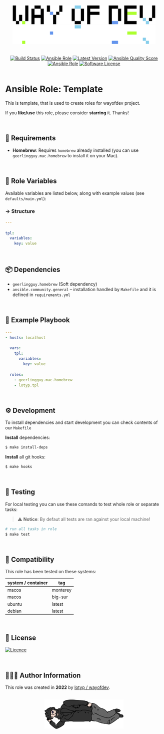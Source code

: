 <br>

<div align="center">
<img width="456" height="60" src="./assets/logo.gh-light-mode-only.png#gh-light-mode-only">
<img width="456" height="60" src="./assets/logo.gh-dark-mode-only.png#gh-dark-mode-only">
</div>



<br>

<br>

<div align="center">
<a href="https://actions-badge.atrox.dev/wayofdev/ansible-role-tpl/goto"><img alt="Build Status" src="https://img.shields.io/endpoint.svg?url=https%3A%2F%2Factions-badge.atrox.dev%2Fwayofdev%2Fansible-role-tpl%2Fbadge&style=flat-square"/></a>
<a href="https://galaxy.ansible.com/lotyp/tpl"><img alt="Ansible Role" src="https://img.shields.io/ansible/role/59193?style=flat-square"/></a>
<a href="https://github.com/wayofdev/ansible-role-tpl/tags"><img src="https://img.shields.io/github/v/tag/wayofdev/ansible-role-tpl?sort=semver&style=flat-square" alt="Latest Version"></a>
<a href="https://galaxy.ansible.com/lotyp/tpl">
<img alt="Ansible Quality Score" src="https://img.shields.io/ansible/quality/59193?style=flat-square"/></a>
<a href="https://galaxy.ansible.com/lotyp/tpl">
<img alt="Ansible Role" src="https://img.shields.io/ansible/role/d/59193?style=flat-square"/></a>
<a href="LICENSE"><img src="https://img.shields.io/badge/License-GPLv3-green.svg?style=flat-square" alt="Software License"/></a>
</div>



<br>

# Ansible Role: Template

This is template, that is used to create roles for wayofdev project.

If you **like/use** this role, please consider **starring** it. Thanks!

<br>

## 📑 Requirements

  - **Homebrew**: Requires `homebrew` already installed (you can use `geerlingguy.mac.homebrew` to install it on your Mac).

<br>

## 🔧 Role Variables

Available variables are listed below, along with example values (see `defaults/main.yml`):

### → Structure

```yaml
---

tpl:
  variables:
    key: value
```

<br>

## 📦 Dependencies

  - `geerlingguy.homebrew` (Soft dependency)
  - `ansible.community.general` – installation handled by `Makefile` and it is defined in `requirements.yml`

<br>

## 📗 Example Playbook

```yaml
---
- hosts: localhost

  vars:
    tpl:
      variables:
        key: value

  roles:
    - geerlingguy.mac.homebrew
    - lotyp.tpl
```

<br>

## ⚙️ Development

To install dependencies and start development you can check contents of our `Makefile`

**Install** dependencies:

```bash
$ make install-deps
```

**Install** all git hooks:

```bash
$ make hooks
```

<br>

## 🧪 Testing

For local testing you can use these comands to test whole role or separate tasks:

> :warning: **Notice**: By defaut all tests are ran against your local machine!

```bash
# run all tasks in role
$ make test
```

<br>

## 🧩 Compatibility

This role has been tested on these systems:

| system / container | tag      |
| :----------------- | -------- |
| macos              | monterey |
| macos              | big-sur  |
| ubuntu             | latest   |
| debian             | latest   |

<br>

## 🤝 License

[![Licence](https://img.shields.io/badge/License-GPLv3-green.svg?style=for-the-badge)](./LICENSE)

<br>

## 🙆🏼‍♂️ Author Information

This role was created in **2022** by [lotyp / wayofdev](https://github.com/wayofdev).

<br>

<div align="center">
<img width="50%" alt="Bomjman" src="./assets/bmj.png">
</div>

